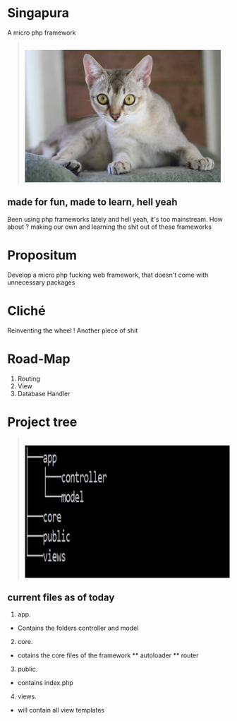 # Singapura
A micro php framework
> <br>
> <img height="300px" src="https://github.com/stinkymonkeyph/singapura/blob/master/who.jpg"></img>
> <br>

## made for fun, made to learn, hell yeah
Been using php frameworks lately and hell yeah, it's too mainstream. How about ? making our own and learning the shit out of these frameworks

# Propositum

Develop a micro php fucking web framework, that doesn't come with unnecessary packages

# Cliché

Reinventing the wheel ! Another piece of shit

# Road-Map

1. Routing
2. View 
3. Database Handler

# Project tree

> <br>
> <img height="300px" src="https://github.com/stinkymonkeyph/singapura/blob/master/tree.JPG"></img>
> <br>

## current files as of today

1. app.
* Contains the folders controller and model

2. core.
* cotains the core files of the framework
** autoloader
** router

3. public.
* contains index.php

4. views.
* will contain all view templates



